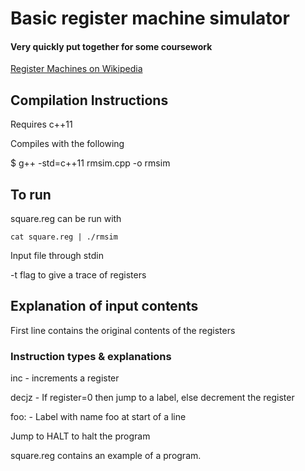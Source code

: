 # Basic register machine simulator

#### Very quickly put together for some coursework

[Register Machines on Wikipedia](]https://en.wikipedia.org/wiki/Register_machine)

## Compilation Instructions

Requires c++11

Compiles with the following 

$ g++ -std=c++11 rmsim.cpp -o rmsim

## To run
square.reg can be run with

`cat square.reg | ./rmsim`

Input file through stdin

-t flag to give a trace of registers

## Explanation of input contents

First line contains the original contents of the registers

### Instruction types & explanations

inc - increments a register 

decjz - If register=0 then jump to a label, else decrement the register 

foo: - Label with name foo at start of a line

Jump to HALT to halt the program

square.reg contains an example of a program.  
